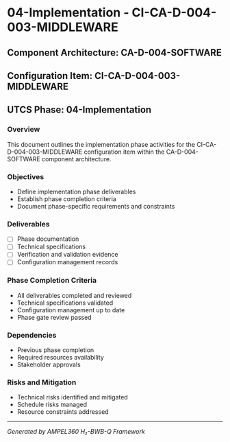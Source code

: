 # 04-Implementation - CI-CA-D-004-003-MIDDLEWARE

## Component Architecture: CA-D-004-SOFTWARE
## Configuration Item: CI-CA-D-004-003-MIDDLEWARE
## UTCS Phase: 04-Implementation

### Overview
This document outlines the implementation phase activities for the CI-CA-D-004-003-MIDDLEWARE configuration item within the CA-D-004-SOFTWARE component architecture.

### Objectives
- Define implementation phase deliverables
- Establish phase completion criteria
- Document phase-specific requirements and constraints

### Deliverables
- [ ] Phase documentation
- [ ] Technical specifications
- [ ] Verification and validation evidence
- [ ] Configuration management records

### Phase Completion Criteria
- All deliverables completed and reviewed
- Technical specifications validated
- Configuration management up to date
- Phase gate review passed

### Dependencies
- Previous phase completion
- Required resources availability
- Stakeholder approvals

### Risks and Mitigation
- Technical risks identified and mitigated
- Schedule risks managed
- Resource constraints addressed

---
*Generated by AMPEL360 H₂-BWB-Q Framework*
